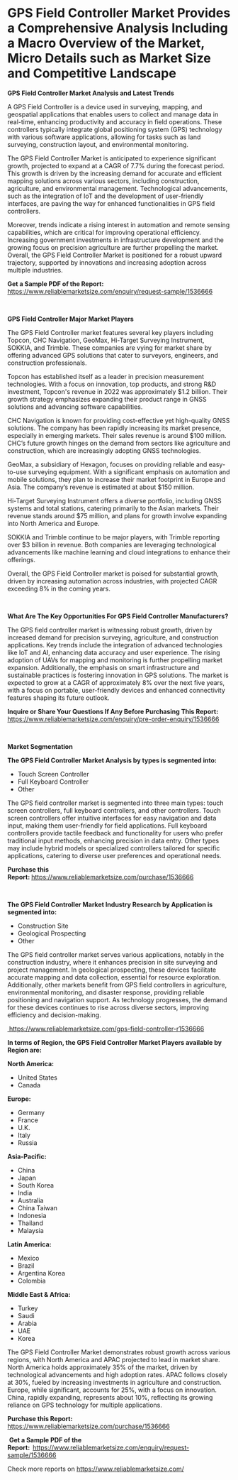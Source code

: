 <p><h1>GPS Field Controller Market Provides a Comprehensive Analysis Including a Macro Overview of the Market, Micro Details such as Market Size and Competitive Landscape</h1></p><p><strong>GPS Field Controller Market Analysis and Latest Trends</strong></p>
<p><p>A GPS Field Controller is a device used in surveying, mapping, and geospatial applications that enables users to collect and manage data in real-time, enhancing productivity and accuracy in field operations. These controllers typically integrate global positioning system (GPS) technology with various software applications, allowing for tasks such as land surveying, construction layout, and environmental monitoring.</p><p>The GPS Field Controller Market is anticipated to experience significant growth, projected to expand at a CAGR of 7.7% during the forecast period. This growth is driven by the increasing demand for accurate and efficient mapping solutions across various sectors, including construction, agriculture, and environmental management. Technological advancements, such as the integration of IoT and the development of user-friendly interfaces, are paving the way for enhanced functionalities in GPS field controllers.</p><p>Moreover, trends indicate a rising interest in automation and remote sensing capabilities, which are critical for improving operational efficiency. Increasing government investments in infrastructure development and the growing focus on precision agriculture are further propelling the market. Overall, the GPS Field Controller Market is positioned for a robust upward trajectory, supported by innovations and increasing adoption across multiple industries.</p></p>
<p><strong>Get a Sample PDF of the Report:&nbsp;</strong> <a href="https://www.reliablemarketsize.com/enquiry/request-sample/1536666?utm_campaign=3192&utm_medium=2&utm_source=Github&utm_content=ia&utm_term=11042025&utm_id=gps-field-controller">https://www.reliablemarketsize.com/enquiry/request-sample/1536666</a></p>
<p>&nbsp;</p>
<p><strong>GPS Field Controller Major Market Players</strong></p>
<p><p>The GPS Field Controller market features several key players including Topcon, CHC Navigation, GeoMax, Hi-Target Surveying Instrument, SOKKIA, and Trimble. These companies are vying for market share by offering advanced GPS solutions that cater to surveyors, engineers, and construction professionals.</p><p>Topcon has established itself as a leader in precision measurement technologies. With a focus on innovation, top products, and strong R&D investment, Topcon's revenue in 2022 was approximately $1.2 billion. Their growth strategy emphasizes expanding their product range in GNSS solutions and advancing software capabilities.</p><p>CHC Navigation is known for providing cost-effective yet high-quality GNSS solutions. The company has been rapidly increasing its market presence, especially in emerging markets. Their sales revenue is around $100 million. CHC’s future growth hinges on the demand from sectors like agriculture and construction, which are increasingly adopting GNSS technologies.</p><p>GeoMax, a subsidiary of Hexagon, focuses on providing reliable and easy-to-use surveying equipment. With a significant emphasis on automation and mobile solutions, they plan to increase their market footprint in Europe and Asia. The company’s revenue is estimated at about $150 million.</p><p>Hi-Target Surveying Instrument offers a diverse portfolio, including GNSS systems and total stations, catering primarily to the Asian markets. Their revenue stands around $75 million, and plans for growth involve expanding into North America and Europe.</p><p>SOKKIA and Trimble continue to be major players, with Trimble reporting over $3 billion in revenue. Both companies are leveraging technological advancements like machine learning and cloud integrations to enhance their offerings.</p><p>Overall, the GPS Field Controller market is poised for substantial growth, driven by increasing automation across industries, with projected CAGR exceeding 8% in the coming years.</p></p>
<p>&nbsp;</p>
<p><strong>What Are The Key Opportunities For GPS Field Controller Manufacturers?</strong></p>
<p><p>The GPS field controller market is witnessing robust growth, driven by increased demand for precision surveying, agriculture, and construction applications. Key trends include the integration of advanced technologies like IoT and AI, enhancing data accuracy and user experience. The rising adoption of UAVs for mapping and monitoring is further propelling market expansion. Additionally, the emphasis on smart infrastructure and sustainable practices is fostering innovation in GPS solutions. The market is expected to grow at a CAGR of approximately 8% over the next five years, with a focus on portable, user-friendly devices and enhanced connectivity features shaping its future outlook.</p></p>
<p><strong>Inquire or Share Your Questions If Any Before Purchasing This Report:</strong> <a href="https://www.reliablemarketsize.com/enquiry/pre-order-enquiry/1536666?utm_campaign=3192&utm_medium=2&utm_source=Github&utm_content=ia&utm_term=11042025&utm_id=gps-field-controller">https://www.reliablemarketsize.com/enquiry/pre-order-enquiry/1536666</a></p>
<p>&nbsp;</p>
<p><strong>Market Segmentation</strong></p>
<p><strong>The GPS Field Controller Market Analysis by types is segmented into:</strong></p>
<p><ul><li>Touch Screen Controller</li><li>Full Keyboard Controller</li><li>Other</li></ul></p>
<p><p>The GPS field controller market is segmented into three main types: touch screen controllers, full keyboard controllers, and other controllers. Touch screen controllers offer intuitive interfaces for easy navigation and data input, making them user-friendly for field applications. Full keyboard controllers provide tactile feedback and functionality for users who prefer traditional input methods, enhancing precision in data entry. Other types may include hybrid models or specialized controllers tailored for specific applications, catering to diverse user preferences and operational needs.</p></p>
<p><strong>Purchase this Report:&nbsp;</strong><a href="https://www.reliablemarketsize.com/purchase/1536666?utm_campaign=3192&utm_medium=2&utm_source=Github&utm_content=ia&utm_term=11042025&utm_id=gps-field-controller">https://www.reliablemarketsize.com/purchase/1536666</a></p>
<p>&nbsp;</p>
<p><strong>The GPS Field Controller Market Industry Research by Application is segmented into:</strong></p>
<p><ul><li>Construction Site</li><li>Geological Prospecting</li><li>Other</li></ul></p>
<p><p>The GPS field controller market serves various applications, notably in the construction industry, where it enhances precision in site surveying and project management. In geological prospecting, these devices facilitate accurate mapping and data collection, essential for resource exploration. Additionally, other markets benefit from GPS field controllers in agriculture, environmental monitoring, and disaster response, providing reliable positioning and navigation support. As technology progresses, the demand for these devices continues to rise across diverse sectors, improving efficiency and decision-making.</p></p>
<p><a href="https://www.reliablemarketsize.com/gps-field-controller-r1536666?utm_campaign=3192&utm_medium=2&utm_source=Github&utm_content=ia&utm_term=11042025&utm_id=gps-field-controller">&nbsp;https://www.reliablemarketsize.com/gps-field-controller-r1536666</a></p>
<p><strong>In terms of Region, the GPS Field Controller Market Players available by Region are:</strong></p>
<p>
    <p> <strong> North America: </strong>
        <ul>
            <li>United States</li>
            <li>Canada</li>
        </ul>
        </p> 
    <p> <strong> Europe: </strong>
        <ul>
            <li>Germany</li>
            <li>France</li>
            <li>U.K.</li>
            <li>Italy</li>
            <li>Russia</li>
        </ul>
        </p> 
    <p> <strong> Asia-Pacific: </strong>
        <ul>
            <li>China</li>
            <li>Japan</li>
            <li>South Korea</li>
            <li>India</li>
            <li>Australia</li>
            <li>China Taiwan</li>
            <li>Indonesia</li>
            <li>Thailand</li>
            <li>Malaysia</li>
        </ul>
        </p> 
    <p> <strong> Latin America: </strong>
        <ul>
            <li>Mexico</li>
            <li>Brazil</li>
            <li>Argentina Korea</li>
            <li>Colombia</li>
        </ul>
        </p> 
    <p> <strong> Middle East & Africa: </strong>
        <ul>
            <li>Turkey</li>
            <li>Saudi</li>
            <li>Arabia</li>
            <li>UAE</li>
            <li>Korea</li>
        </ul>
    </p>
    </p>
<p><p>The GPS Field Controller Market demonstrates robust growth across various regions, with North America and APAC projected to lead in market share. North America holds approximately 35% of the market, driven by technological advancements and high adoption rates. APAC follows closely at 30%, fueled by increasing investments in agriculture and construction. Europe, while significant, accounts for 25%, with a focus on innovation. China, rapidly expanding, represents about 10%, reflecting its growing reliance on GPS technology for multiple applications.</p></p>
<p><strong>Purchase this Report: </strong><a href="https://www.reliablemarketsize.com/purchase/1536666?utm_campaign=3192&utm_medium=2&utm_source=Github&utm_content=ia&utm_term=11042025&utm_id=gps-field-controller">https://www.reliablemarketsize.com/purchase/1536666</a></p>
<p>&nbsp;<strong>Get a Sample PDF of the Report:&nbsp;&nbsp;</strong><a href="https://www.reliablemarketsize.com/enquiry/request-sample/1536666?utm_campaign=3192&utm_medium=2&utm_source=Github&utm_content=ia&utm_term=11042025&utm_id=gps-field-controller">https://www.reliablemarketsize.com/enquiry/request-sample/1536666</a></p>
<p><strong></strong></p>
<p>Check more reports on <a href="https://www.reliablemarketsize.com/?utm_campaign=3192&utm_medium=2&utm_source=Github&utm_content=ia&utm_term=11042025&utm_id=gps-field-controller">https://www.reliablemarketsize.com/</a></p>